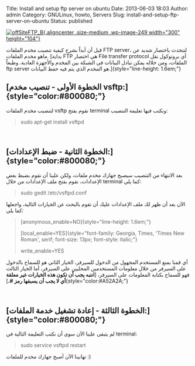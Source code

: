 Title: Install and setup ftp server on ubuntu
Date: 2013-06-03 18:03
Author: admin
Category: GNULinux, howto, Servers
Slug: install-and-setup-ftp-server-on-ubuntu
Status: published

[![offSiteFTP\_B](../../static/images/install-and-setup-ftp-server-on-ubuntu/offSiteFTP_B-300x104.png){.aligncenter .size-medium .wp-image-249 width="300" height="104"}](../../static/images/install-and-setup-ftp-server-on-ubuntu/offSiteFTP_B.png)

قبل أن أبداً بشرح كيفية تنصيب مخدم الملفات FTP server، لنتحدث باختصار شديد عن ماهو مخدم الملفات. [بداية FTP هي اختصار File transfer protocol أي بروتوكول نقل الملفات، ومن خلاله يمكن تبادل البيانات في الشبكة بين المخدم والأجهزة العادية. وطبعاً ftp server هو المخدم الذي يتم فيه حفظ البيانات.]{style="line-height: 1.6em;"}

[الخطوة الأولى - تنصيب مخدم vsftp:]{style="color:#800080;"} 
-----------------------------------------------------------

لتنصيب مخدم الملفات vsftp نقوم بفتح terminal ونكتب فيها تعليمة التنصيب:

> sudo apt-get install vsftpd

 

[الخطوة الثانية - ضبط الإعدادات:]{style="color:#800080;"} 
---------------------------------------------------------

بعد الانتهاء من التنصيب سيصبح جهازك مخدم ملفات، ولكن علينا أن نقوم بضبط بعض الإعدادات، نقوم بفتح ملف الإعدادات من خلال terminal كما يلي:

> sudo gedit /etc/vsftpd.conf

الآن بعد أن ظهر لك ملف الإعدادات عليك أن تقوم بالبحث عن الخيارات التالية، واجعلها كما يلي:

> [anonymous\_enable=NO]{style="line-height: 1.6em;"}
>
> [local\_enable=YES]{style="font-family: Georgia, Times, 'Times New Roman', serif; font-size: 13px; font-style: italic;"}
>
> write\_enable=YES

أي قمنا بمنع المستخدم المجهول من الدخول للسيرفر، الخيار الثاني هو للسماح بالدخول على السيرفر من خلال معلومات المستخدمين المحليين على السيرفر، أما الخيار الثالث فهو للسماح بكتابة المعلومات على السيرفر، [**انتبه يجب أن تكون هذه الخيارات غير معلقة أي لا يجب أن يسبقها رمز \#.**]{style="color:#A52A2A;"}

 

[الخطوة الثالثة - إعادة تشغيل خدمة الملفات:]{style="color:#800080;"} 
--------------------------------------------------------------------

لم يتبقى علينا الآن سوى أن نكتب التعليمة التالية في terminal:

> sudo service vsftpd restart

تهانينا الآن أصبح جهازك مخدم للملفات :)
